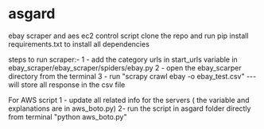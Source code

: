 # asgard
ebay scraper and aes ec2 control script
clone the repo and run pip install requirements.txt to install all dependencies 

steps to run scraper:-
1 - add the category urls in start_urls variable in ebay_scraper/ebay_scraper/spiders/ebay.py
2 - open the ebay_scarper directory from the terminal 
3 - run "scrapy crawl ebay -o ebay_test.csv"  --- will store all response in the csv file 


For AWS script
1 - update all related info for the servers ( the variable and explanations are in aws_boto.py)
2- run the script in asgard folder directly from terminal "python aws_boto.py"
